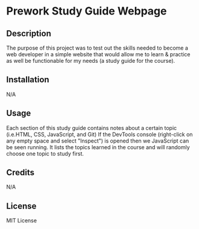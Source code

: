 # Prework Study Guide Webpage

## Description

The purpose of this project was to test out the skills needed to become a web developer in a simple website that would allow me to learn & practice as well be functionable for my needs (a study guide for the course).

## Installation

N/A

## Usage

Each section of this study guide contains notes about a certain topic (i.e.HTML, CSS, JavaScript, and Git) If the DevTools console (right-click on any empty space and select "Inspect") is opened then we JavaScript can be seen running. It lists the topics learned in the course and will randomly choose one topic to study first.

## Credits

N/A

## License

MIT License

